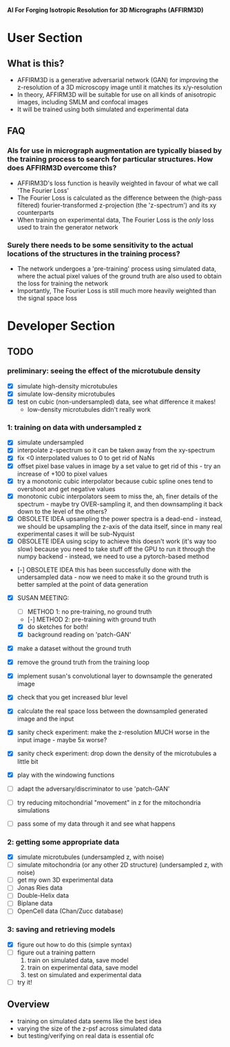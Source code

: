 **__AI For Forging Isotropic Resolution for 3D Micrographs (AFFIRM3D)__**

# User Section

## What is this?
  - AFFIRM3D is a generative adversarial network (GAN) for improving the z-resolution of a 3D microscopy image until it matches its x/y-resolution
  - In theory, AFFIRM3D will be suitable for use on all kinds of anisotropic images, including SMLM and confocal images
  - It will be trained using both simulated and experimental data

## FAQ
### AIs for use in micrograph augmentation are typically biased by the training process to search for particular structures. How does AFFIRM3D overcome this?
   - AFFIRM3D's loss function is heavily weighted in favour of what we call 'The Fourier Loss'
   - The Fourier Loss is calculated as the difference between the (high-pass filtered) fourier-transformed z-projection (the 'z-spectrum') and its xy counterparts
   - When training on experimental data, The Fourier Loss is the *only* loss used to train the generator network
### Surely there needs to be some sensitivity to the actual locations of the structures in the training process?
   - The network undergoes a 'pre-training' process using simulated data, where the actual pixel values of the ground truth are also used to obtain the loss for training the network
   - Importantly, The Fourier Loss is still much more heavily weighted than the signal space loss


# Developer Section

## TODO

### preliminary: seeing the effect of the microtubule density
  - [x] simulate high-density microtubules
  - [x] simulate low-density microtubules
  - [x] test on cubic (non-undersampled) data, see what difference it makes!
    * low-density microtubules didn't really work

### 1: training on data with undersampled z
  - [x] simulate undersampled
  - [x] interpolate z-spectrum so it can be taken away from the xy-spectrum
  - [x] fix <0 interpolated values to 0 to get rid of NaNs
  - [x] offset pixel base values in image by a set value to get rid of this - try an increase of +100 to pixel values
  - [x] try a monotonic cubic interpolator because cubic spline ones tend to overshoot and get negative values
  - [x] monotonic cubic interpolators seem to miss the, ah, finer details of the spectrum - maybe try OVER-sampling it, and then downsampling it back down to the level of the others?
  - [x] OBSOLETE IDEA upsampling the power spectra is a dead-end - instead, we should be upsampling the z-axis of the data itself, since in many real experimental cases it will be sub-Nyquist
  - [x] OBSOLETE IDEA using scipy to achieve this doesn't work (it's way too slow) because you need to take stuff off the GPU to run it through the numpy backend - instead, we need to use a pytorch-based method
  - [-] OBSOLETE IDEA this has been successfully done with the undersampled data - now we need to make it so the ground truth is better sampled at the point of data generation
  - [x] SUSAN MEETING:

      - [ ] METHOD 1: no pre-training, no ground truth
      - [-] METHOD 2: pre-training with ground truth
      - [x] do sketches for both!
      - [x] background reading on 'patch-GAN'

  - [x] make a dataset without the ground truth
  - [x] remove the ground truth from the training loop
  - [x] implement susan's convolutional layer to downsample the generated image
  - [x] check that you get increased blur level
  - [x] calculate the real space loss between the downsampled generated image and the input
  - [x] sanity check experiment: make the z-resolution MUCH worse in the input image - maybe 5x worse?
  - [x] sanity check experiment: drop down the density of the microtubules a little bit
  - [x] play with the windowing functions
  - [ ] adapt the adversary/discriminator to use 'patch-GAN'
  - [ ] try reducing mitochondrial "movement" in z for the mitochondria simulations
  - [ ] pass some of my data through it and see what happens

### 2: getting some appropriate data
  - [x] simulate microtubules (undersampled z, with noise)
  - [ ] simulate mitochondria (or any other 2D structure) (undersampled z, with noise)
  - [ ] get my own 3D experimental data
  - [ ] Jonas Ries data
  - [ ] Double-Helix data
  - [ ] Biplane data
  - [ ] OpenCell data (Chan/Zucc database)

### 3: saving and retrieving models
  - [x] figure out how to do this (simple syntax)
  - [ ] figure out a training pattern
    1. train on simulated data, save model
    1. train on experimental data, save model
    1. test on simulated and experimental data
  - [ ] try it!

## Overview
  - training on simulated data seems like the best idea
  - varying the size of the z-psf across simulated data
  - but testing/verifying on real data is essential ofc

